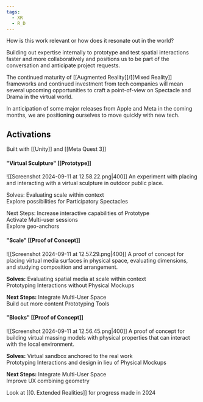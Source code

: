 ```yaml
---
tags:
  - XR
  - R_D
---
```

How is this work relevant or how does it resonate out in the world?​

Building out expertise internally to prototype and test spatial interactions faster and more collaboratively and positions us to be part of the conversation and anticipate project requests. ​

The continued maturity of [[Augmented Reality]]/[[Mixed Reality]] frameworks and continued investment from tech companies will mean several upcoming opportunities to craft a point-of-view on Spectacle and Drama in the virtual world. ​

In anticipation of some major releases from Apple and Meta in the coming months, we are positioning ourselves to move quickly with new tech. ​

## Activations
Built with [[Unity]] and [[Meta Quest 3]]
#### "Virtual Sculpture" [[Prototype]]

![[Screenshot 2024-09-11 at 12.58.22.png|400]]
An experiment with placing and interacting with a virtual sculpture in outdoor public place. ​

Solves:​
Evaluating scale within context ​  
Explore possibilities for Participatory Spectacles​

Next Steps:​
Increase interactive capabilities of Prototype​  
Activate Multi-user sessions​  
Explore geo-anchors​

#### "Scale" [[Proof of Concept]]

![[Screenshot 2024-09-11 at 12.57.29.png|400]]
A proof of concept for placing virtual media surfaces in physical space, evaluating dimensions, and studying composition and arrangement. ​

**Solves:​**
Evaluating spatial media at scale within context​  
Prototyping Interactions without Physical Mockups​

**Next Steps:​**
Integrate Multi-User Space​  
Build out more content Prototyping Tools​
#### "Blocks" [[Proof of Concept]]

![[Screenshot 2024-09-11 at 12.56.45.png|400]]
A proof of concept for building virtual massing models with physical properties that can interact with the local environment.​

**Solves:​**
Virtual sandbox anchored to the real work​  
Prototyping Interactions and design in lieu of Physical Mockups​

**Next Steps:​**
Integrate Multi-User Space​  
Improve UX
combining geometry ​

Look at [[0. Extended Realities]] for progress made in 2024 

​

​

​

​